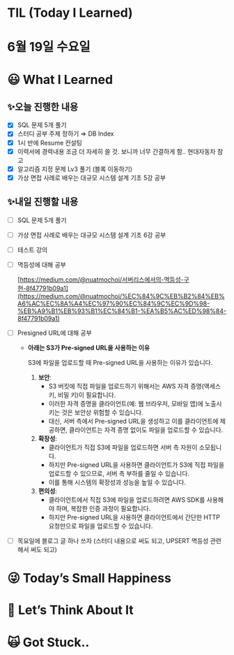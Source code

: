 # TIL (Today I Learned)

# 6월 19일 수요일

# 😃 What I Learned

## ✨오늘 진행한 내용

- [x]  SQL 문제 5개 풀기
- [x]  스터디 공부 주제 정하기 ⇒ DB Index
- [x]  1시 반에 Resume 컨설팅
- [x]  이력서에 경력내용 조금 더 자세히 쓸 것. 보니까 너무 간결하게 함.. 현대자동차 참고
- [x]  알고리즘 지정 문제 Lv3 풀기 (블록 이동하기)
- [x]  가상 면접 사례로 배우는 대규모 시스템 설계 기초 5강 공부

## ✨내일 진행할 내용

- [ ]  SQL 문제 5개 풀기
- [ ]  가상 면접 사례로 배우는 대규모 시스템 설계 기초 6강 공부
- [ ]  테스트 강의
- [ ]  멱등성에 대해 공부
    
    [https://medium.com/@nuatmochoi/서버리스에서의-멱등성-구현-8f47791b09a1](https://medium.com/@nuatmochoi/%EC%84%9C%EB%B2%84%EB%A6%AC%EC%8A%A4%EC%97%90%EC%84%9C%EC%9D%98-%EB%A9%B1%EB%93%B1%EC%84%B1-%EA%B5%AC%ED%98%84-8f47791b09a1)
    
- [ ]  Presigned URL에 대해 공부
    - **아래는 S3가 Pre-signed URL을 사용하는 이유**
        
        S3에 파일을 업로드할 때 Pre-signed URL을 사용하는 이유가 있습니다.
        
        1. **보안**:
            - S3 버킷에 직접 파일을 업로드하기 위해서는 AWS 자격 증명(액세스 키, 비밀 키)이 필요합니다.
            - 이러한 자격 증명을 클라이언트(예: 웹 브라우저, 모바일 앱)에 노출시키는 것은 보안상 위험할 수 있습니다.
            - 대신, 서버 측에서 Pre-signed URL을 생성하고 이를 클라이언트에 제공하면, 클라이언트는 자격 증명 없이도 파일을 업로드할 수 있습니다.
        2. **확장성**:
            - 클라이언트가 직접 S3에 파일을 업로드하면 서버 측 자원이 소모됩니다.
            - 하지만 Pre-signed URL을 사용하면 클라이언트가 S3에 직접 파일을 업로드할 수 있으므로, 서버 측 부하를 줄일 수 있습니다.
            - 이를 통해 시스템의 확장성과 성능을 높일 수 있습니다.
        3. **편의성**:
            - 클라이언트에서 직접 S3에 파일을 업로드하려면 AWS SDK를 사용해야 하며, 복잡한 인증 과정이 필요합니다.
            - 하지만 Pre-signed URL을 사용하면 클라이언트에서 간단한 HTTP 요청만으로 파일을 업로드할 수 있습니다.
- [ ]  목요일에 블로그 글 하나 쓰자 (스터디 내용으로 써도 되고, UPSERT 멱등성 관련해서 써도 되고)

# 😜 Today’s Small Happiness

# 🧐 Let’s Think About It

# 🙀 Got Stuck..
